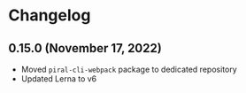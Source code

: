 # Changelog

## 0.15.0 (November 17, 2022)

- Moved `piral-cli-webpack` package to dedicated repository
- Updated Lerna to v6
